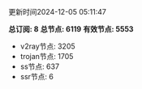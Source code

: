 更新时间2024-12-05 05:11:47

**总订阅: 8**
**总节点: 6119**
**有效节点: 5553**
- v2ray节点: 3205
- trojan节点: 1705
- ss节点: 637
- ssr节点: 6
